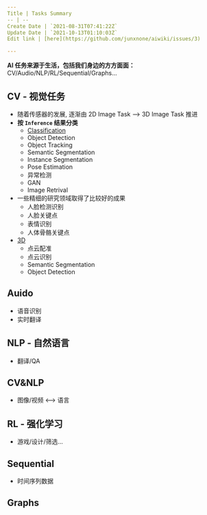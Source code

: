 ```yaml
---
Title | Tasks Summary
-- | --
Create Date | `2021-08-31T07:41:22Z`
Update Date | `2021-10-13T01:10:03Z`
Edit link | [here](https://github.com/junxnone/aiwiki/issues/3)

---
```

**AI 任务来源于生活，包括我们身边的方方面面：**
CV/Audio/NLP/RL/Sequential/Graphs...


## CV - 视觉任务

- 随着传感器的发展, 逐渐由 2D Image Task --> 3D Image Task 推进
- **按 `Inference` 结果分类** 
  - [Classification](/Image_Classification)
  - Object Detection
  - Object Tracking
  - Semantic Segmentation
  - Instance Segmentation
  - Pose Estimation
  - 异常检测
  - GAN
  - Image Retrival
- 一些精细的研究领域取得了比较好的成果
  - 人脸检测识别
  - 人脸关键点
  - 表情识别
  - 人体骨骼关键点
- [3D](/3D_Summary)
  - 点云配准
  - 点云识别
  - Semantic Segmentation
  - Object Detection


## Auido

- 语音识别
- 实时翻译

## NLP - 自然语言

- 翻译/QA

## CV&NLP

- 图像/视频 <--> 语言

## RL - 强化学习

- 游戏/设计/筛选...

## Sequential
- 时间序列数据

## Graphs
